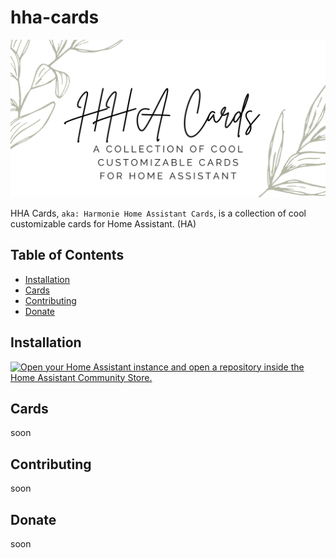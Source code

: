 # hha-cards

![HHA-Cards](https://github.com/harmonie-durrant/hha-cards/blob/main/.github/HHA%20Cards.png?raw=true)

HHA Cards, `aka: Harmonie Home Assistant Cards`, is a collection of cool customizable cards for Home Assistant. (HA)

## Table of Contents

- [Installation](#installation)
- [Cards](#cards)
- [Contributing](#contributing)
- [Donate](#donate)

## Installation

[![Open your Home Assistant instance and open a repository inside the Home Assistant Community Store.](https://my.home-assistant.io/badges/hacs_repository.svg)](https://my.home-assistant.io/redirect/hacs_repository/?owner=harmonie-durrant&repository=hha-cards&category=frontend)

## Cards

soon

## Contributing

soon

## Donate

soon
